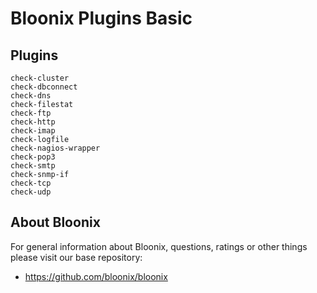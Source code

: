 # Bloonix Plugins Basic

## Plugins

    check-cluster
    check-dbconnect
    check-dns
    check-filestat
    check-ftp
    check-http
    check-imap
    check-logfile
    check-nagios-wrapper
    check-pop3
    check-smtp
    check-snmp-if
    check-tcp
    check-udp

## About Bloonix

For general information about Bloonix, questions, ratings or other things please visit our base repository:

* https://github.com/bloonix/bloonix
